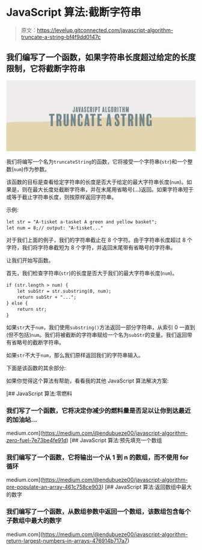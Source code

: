# JavaScript 算法:截断字符串

> 原文：<https://levelup.gitconnected.com/javascript-algorithm-truncate-a-string-bf4f9dd0147c>

## 我们编写了一个函数，如果字符串长度超过给定的长度限制，它将截断字符串

![](img/84a9fe7cd51529eb46182e30fbb37727.png)

我们将编写一个名为`truncateString`的函数，它将接受一个字符串(`str`)和一个整数(`num`)作为参数。

该函数的目标是查看给定字符串的长度是否大于给定的最大字符串长度(`num`)。如果是，则在最大长度处截断字符串，并在末尾用省略号(…)返回。如果字符串短于或等于截止字符串长度，则按原样返回字符串。

示例:

```
let str = "A-tisket a-tasket A green and yellow basket";
let num = 8;// output: "A-tisket..."
```

对于我们上面的例子，我们的字符串截止在 8 个字符。由于字符串长度超过 8 个字符，我们将字符串截短为 8 个字符，并返回末尾带有省略号的字符串。

让我们开始写函数。

首先，我们检查字符串(`str`)的长度是否大于我们的最大字符串长度(`num`)。

```
if (str.length > num) {
    let subStr = str.substring(0, num);
    return subStr + "...";
} else {
    return str;
}
```

如果`str`大于`num`，我们使用`substring()`方法返回一部分字符串，从索引 0 一直到(但不包括)`num`。我们将被截断的字符串赋给一个名为`subStr`的变量。我们返回带有省略号的截断字符串。

如果`str`不大于`num`，那么我们原样返回我们的字符串输入。

下面是该函数的其余部分:

如果你觉得这个算法有帮助，看看我的其他 JavaScript 算法解决方案:

[](https://medium.com/@endubueze00/javascript-algorithm-zero-fuel-7e73be4fe91d) [## JavaScript 算法:零燃料

### 我们写了一个函数，它将决定你减少的燃料量是否足以让你到达最近的加油站…

medium.com](https://medium.com/@endubueze00/javascript-algorithm-zero-fuel-7e73be4fe91d) [](https://medium.com/@endubueze00/javascript-algorithm-pre-populate-an-array-461c758ce903) [## JavaScript 算法:预先填充一个数组

### 我们编写了一个函数，它将输出一个从 1 到 n 的数组，而不使用 for 循环

medium.com](https://medium.com/@endubueze00/javascript-algorithm-pre-populate-an-array-461c758ce903) [](https://medium.com/@endubueze00/javascript-algorithm-return-largest-numbers-in-arrays-476914b717a7) [## JavaScript 算法:返回数组中最大的数字

### 我们编写了一个函数，从数组参数中返回一个数组，该数组包含每个子数组中最大的数字

medium.com](https://medium.com/@endubueze00/javascript-algorithm-return-largest-numbers-in-arrays-476914b717a7)